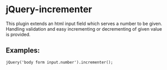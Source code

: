 jQuery-incrementer
==================

This plugin extends an html input field which serves a number to be given.
Handling validation and easy incrementing or decrementing of given value is
provided.

Examples:
--------

    jQuery('body form input.number').incrementer();
